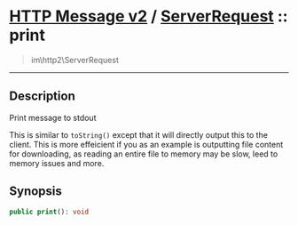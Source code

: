 # [HTTP Message v2](http2.md) / [ServerRequest](http2-ServerRequest.md) :: print
 > im\http2\ServerRequest
____

## Description
Print message to stdout

This is similar to `toString()` except that it
will directly output this to the client. This is more effeicient
if you as an example is outputting file content for downloading, as
reading an entire file to memory may be slow, leed to memory issues and more.

## Synopsis
```php
public print(): void
```
